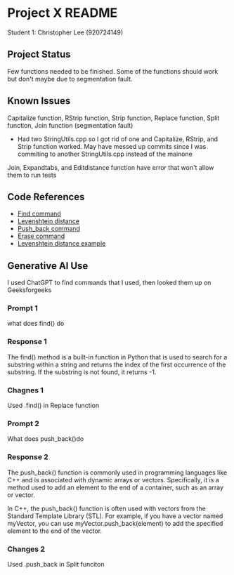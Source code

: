 # Project X README

Student 1: Christopher Lee (920724149)


## Project Status
Few functions needed to be finished. Some of the functions should work but don't maybe due to segmentation fault.

## Known Issues
Capitalize function, RStrip function, Strip function, Replace function, Split function, Join function (segmentation fault)
* Had two StringUtils.cpp so I got rid of one and Capitalize, RStrip, and Strip function worked. May have messed up commits since I was     commiting to another StringUtils.cpp instead of the mainone

Join, Expandtabs, and Editdistance function have error that won't allow them to run tests

## Code References
* [Find command](https://www.geeksforgeeks.org/std-find-in-cpp/)
* [Levenshtein distance](https://en.wikipedia.org/wiki/Levenshtein_distance)
* [Push_back command](https://www.geeksforgeeks.org/list-push_back-function-in-c-stl/)
* [Erase command](https://www.geeksforgeeks.org/vector-erase-and-clear-in-cpp/)
* [Levenshtein distance example](https://github.com/guilhermeagostinelli/levenshtein/blob/master/levenshtein.cpp)

## Generative AI Use
I used ChatGPT to find commands that I used, then looked them up on Geeksforgeeks

### Prompt 1
what does find() do
### Response 1
The find() method is a built-in function in Python that is used to search for a substring within a string and returns the index of the first occurrence of the substring. If the substring is not found, it returns -1. 

### Chagnes 1
Used .find() in Replace function

### Prompt 2
What does push_back()do

### Response 2
The push_back() function is commonly used in programming languages like C++ and is associated with dynamic arrays or vectors. Specifically, it is a method used to add an element to the end of a container, such as an array or vector.

In C++, the push_back() function is often used with vectors from the Standard Template Library (STL). For example, if you have a vector named myVector, you can use myVector.push_back(element) to add the specified element to the end of the vector.
### Changes 2
Used .push_back in Split funciton